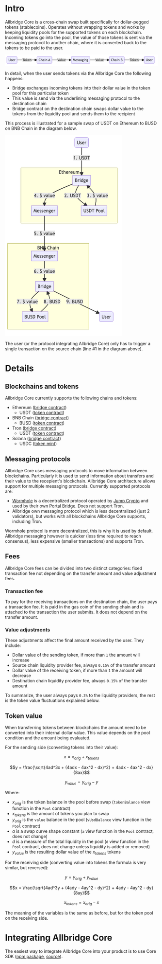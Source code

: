 # Intro
Allbridge Core is a cross-chain swap built specifically for dollar-pegged tokens (stablecoins). Operates without wrapping tokens and works by keeping liquidity pools for the supported tokens on each blockchain. Incoming tokens go into the pool, the value of those tokens is sent via the messaging protocol to another chain, where it is converted back to the tokens to be paid to the user.

![Simple Diagram](/img/simple.png)

In detail, when the user sends tokens via the Allbridge Core the following happens:

- Bridge exchanges incoming tokens into their dollar value in the token pool for this particular token
- This value is send via the underlining messaging protocol to the destination chain
- Bridge contract on the destination chain swaps dollar value to the tokens from the liquidity pool and sends them to the recipient

This process is illustrated for a sample swap of USDT on Ethereum to BUSD on BNB Chain in the diagram below.

![Architecture Diagram](/img/architecture.png)

The user (or the protocol integrating Allbridge Core) only has to trigger a single transaction on the source chain (line #1 in the diagram above).

# Details

## Blockchains and tokens
Allbridge Core currently supports the following chains and tokens:

- Ethereum ([bridge contract](https://etherscan.io/address/0xA314330482f325D38A83B492EF6B006224a3bea9))
    - USDT ([token contract](https://etherscan.io/token/0xdac17f958d2ee523a2206206994597c13d831ec7))
- BNB Chain ([bridge contract](https://bscscan.com/address/0x7E6c2522fEE4E74A0182B9C6159048361BC3260A))
    - BUSD ([token contract](https://bscscan.com/token/0xe9e7cea3dedca5984780bafc599bd69add087d56))
- Tron ([bridge contract](https://tronscan.io/#/contract/TTpGWvC1ixizai91gCnmMFyutkGS5ZcXK1))
    - USDT ([token contract](https://tronscan.io/#/token20/TR7NHqjeKQxGTCi8q8ZY4pL8otSzgjLj6t))
- Solana ([bridge contract](https://explorer.solana.com/address/brdgJFpUjC4jd1d7uZ1b9a8uiY65Xz6yyN3VYzrHNz7))
    - USDC ([token mint](https://explorer.solana.com/address/EPjFWdd5AufqSSqeM2qN1xzybapC8G4wEGGkZwyTDt1v))

## Messaging protocols
Allbridge Core uses messaging protocols to move information between blockchains. Particularly it is used to send information about transfers and their value to the recepient's blockchain. Allbridge Core architecture allows support for multiple messaging protocols. Currently supported protocols are:

- [Wormhole](https://jumpcrypto.com/compositions/wormhole/) is a decentralized protocol operated by [Jump Crypto](https://jumpcrypto.com/) and used by their own [Portal Bridge](https://www.portalbridge.com/). Does not support Tron.
- Allbridge own messaging protocol which is less decentralized (just 2 validators), but works with all blockchains Allbridge Core supports, including Tron.

Wormhole protocol is more decentralized, this is why it is used by default. Allbridge messaging however is quicker (less time required to reach consensus), less expensive (smaller transactions) and supports Tron.

## Fees

Allbridge Core fees can be divided into two distinct categories: fixed transaction fee not depending on the transfer amount and value adjustment fees.

### Transaction fee
To pay for the receiving transactions on the destination chain, the user pays a transaction fee. It is paid in the gas coin of the sending chain and is attached to the transaction the user submits. It does not depend on the transfer amount.

### Value adjustments
These adjustments affect the final amount received by the user. They include:

- Dollar value of the sending token, if more than `1` the amount will increase
- Source chain liquidity provider fee, always `0.15%` of the transfer amount
- Dollar value of the receiving token, if more than `1` the amount will decrease
- Destination chain liquidity provider fee, always `0.15%` of the transfer amount

To summarize, the user always pays `0.3%` to the liquidity providers, the rest is the token value fluctuations explained below.

## Token value

When transferring tokens between blockchains the amount need to be converted into their internal dollar value. This value depends on the pool condition and the amount being evaluated.

For the sending side (converting tokens into their value):

$$x = x_{orig} + x_{tokens}$$

$$y = \frac{\sqrt{4ad^3x + (4adx - 4ax^2 - dx)^2} + 4adx - 4ax^2 - dx}{8ax}$$

$$y_{value} = y_{orig} - y$$

Where:

- $x_{orig}$ is the token balance in the pool before swap (`tokenBalance` view function in the `Pool` contract)
- $x_{tokens}$ is the amount of tokens you plan to swap
- $y_{orig}$ is the `value` balance in the pool (`vUsdBalance` view function in the `Pool` contract)
- $a$ is a swap curve shape constant (`a` view function in the `Pool` contract, does not change)
- $d$ is a measure of the total liquidity in the pool (`d` view function in the `Pool` contract, does not change unless liquidity is added or removed)
- $y_{value}$ is the resulting dollar value of the $x_{tokens}$ tokens

For the receiving side (converting value into tokens the formula is very similar, but reversed):

$$y = y_{orig} + y_{value}$$

$$x = \frac{\sqrt{4ad^3y + (4ady - 4ay^2 - dy)^2} + 4ady - 4ay^2 - dy}{8ay}$$

$$x_{tokens} = x_{orig} - x$$

The meaning of the variables is the same as before, but for the token pool on the receiving side.

# Integrating Allbridge Core

The easiest way to integrate Allbridge Core into your product is to use Core SDK ([npm package](https://www.npmjs.com/package/@allbridge/bridge-core-sdk), [source](https://github.com/allbridge-io/allbridge-core-js-sdk)).
